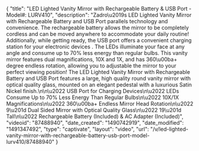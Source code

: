 {
    "title": "LED Lighted Vanity Mirror with Rechargeable Battery & USB Port - Model#: LURV410",
    "description": "Zadro\u2019s LED Lighted Vanity Mirror with Rechargeable Battery and USB Port parallels technology and convenience.  The rechargeable battery allows the mirror to be completely cordless and can be moved anywhere to accommodate your daily routine! Additionally, while getting ready, the USB port offers a convenient charging station for your electronic devices .  The LEDs illuminate your face at any angle and consume up to 70% less energy than regular bulbs. This vanity mirror features dual magnifications, 10X and 1X, and has 360\u00ba+ degree endless rotation, allowing you to adjustable the mirror to your perfect viewing position!  The LED Lighted Vanity Mirror with Rechargeable Battery and USB Port features a large, high quality round vanity mirror with optical quality glass, mounted on an elegant pedestal with a luxurious Satin Nickel finish.\n\n\u2022  USB Port for Charging Devices\n\u2022  LEDs Consume Up to 70% Less Energy Than Regular Bulbs\n\u2022  10X\/1X Magnifications\n\u2022  360\u00ba+ Endless Mirror Head Rotation\n\u2022  9\u201d Dual Sided Mirror with Optical Quality Glass\n\u2022  19\u201d Tall\n\u2022  Rechargeable Battery (Included) & AC Adapter (Included)",
    "videoid": "87488940",
    "date_created": "1490742919",
    "date_modified": "1491347492",
    "type": "captivate",
    "layout": "video",
    "url": "\/v\/led-lighted-vanity-mirror-with-rechargeable-battery-usb-port-model-lurv410\/87488940"
}
